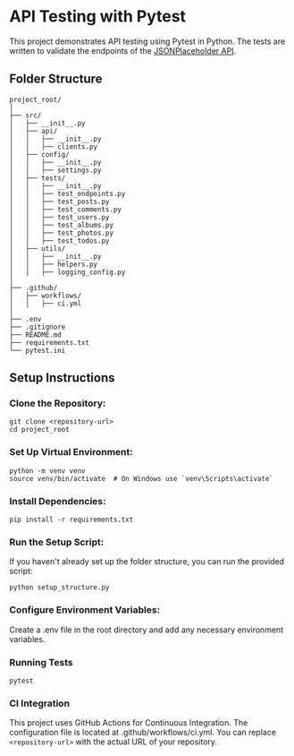 # API Testing with Pytest

This project demonstrates API testing using Pytest in Python. The tests are written to validate the endpoints of the [JSONPlaceholder API](https://jsonplaceholder.typicode.com/).

## Folder Structure

```plaintext
project_root/
│
├── src/
│   ├── __init__.py
│   ├── api/
│   │   ├── __init__.py
│   │   ├── clients.py
│   ├── config/
│   │   ├── __init__.py
│   │   ├── settings.py
│   ├── tests/
│   │   ├── __init__.py
│   │   ├── test_endpoints.py
│   │   ├── test_posts.py
│   │   ├── test_comments.py
│   │   ├── test_users.py
│   │   ├── test_albums.py
│   │   ├── test_photos.py
│   │   ├── test_todos.py
│   ├── utils/
│   │   ├── __init__.py
│   │   ├── helpers.py
│   │   ├── logging_config.py
│
├── .github/
│   ├── workflows/
│   │   ├── ci.yml
│
├── .env
├── .gitignore
├── README.md
├── requirements.txt
└── pytest.ini
```

## Setup Instructions

### Clone the Repository:
```commandline
git clone <repository-url>
cd project_root
```

### Set Up Virtual Environment:
```commandline
python -m venv venv
source venv/bin/activate  # On Windows use `venv\Scripts\activate`
```

### Install Dependencies:
```commandline
pip install -r requirements.txt

```
### Run the Setup Script:
If you haven't already set up the folder structure, you can run the provided script:
```commandline
python setup_structure.py

```
### Configure Environment Variables:
Create a .env file in the root directory and add any necessary environment variables.

### Running Tests
```commandline
pytest
```

### CI Integration
This project uses GitHub Actions for Continuous Integration. The configuration file is located at .github/workflows/ci.yml.
You can replace `<repository-url>` with the actual URL of your repository.





